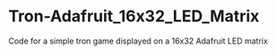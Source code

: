 # Tron-Adafruit_16x32_LED_Matrix
Code for a simple tron game displayed on a 16x32 Adafruit LED matrix
